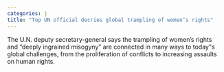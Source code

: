 ```yaml
---
categories: j
title: "Top UN official decries global trampling of women’s rights"
---
```

The U.N. deputy secretary-general says the trampling of women’s rights and “deeply ingrained misogyny” are connected in many ways to today"s global challenges, from the proliferation of conflicts to increasing assaults on human rights.